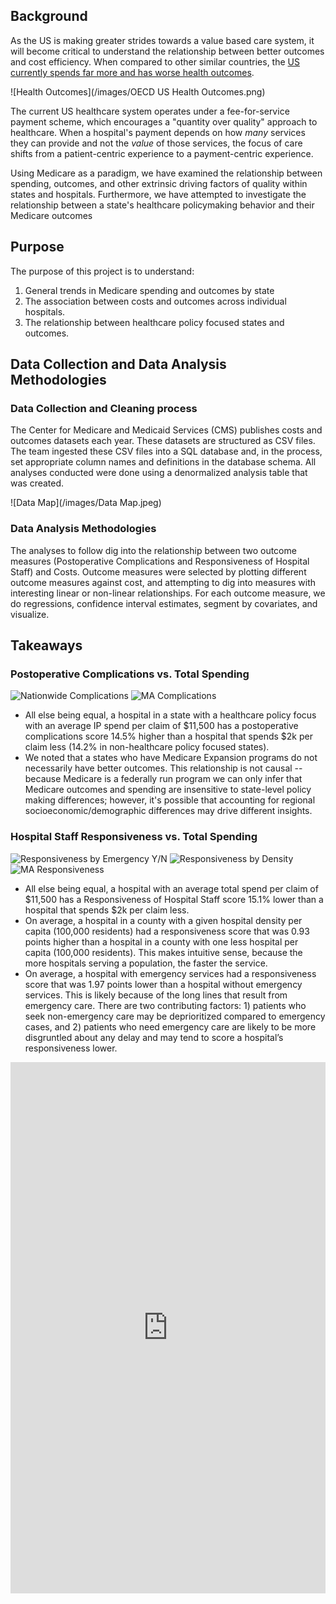 ## Background 

As the US is making greater strides towards a value based care system, it will become critical to understand the relationship between better outcomes and cost efficiency. When compared to other similar countries, the [US currently spends far more and has worse health outcomes](http://www.oecd.org/els/health-systems/Health-at-a-Glance-2013.pdf).

![Health Outcomes](/images/OECD US Health Outcomes.png)

The current US healthcare system operates under a fee-for-service payment scheme, which encourages a "quantity over quality" approach to healthcare. When a hospital's payment depends on how *many* services they can provide and not the *value* of those services, the focus of care shifts from a patient-centric experience to a payment-centric experience. 

Using Medicare as a paradigm, we have examined the relationship between spending, outcomes, and other extrinsic driving factors of quality within states and hospitals. Furthermore, we have attempted to investigate the relationship between a state's healthcare policymaking behavior and their Medicare outcomes

## Purpose

The purpose of this project is to understand:
1. General trends in Medicare spending and outcomes by state
2. The association between costs and outcomes across individual hospitals.
3. The relationship between healthcare policy focused states and outcomes.

## Data Collection and Data Analysis Methodologies

### Data Collection and Cleaning process

The Center for Medicare and Medicaid Services (CMS) publishes costs and outcomes datasets each year. These datasets are structured as CSV files. The team ingested these CSV files into a SQL database and, in the process, set appropriate column names and definitions in the database schema. All analyses conducted were done using a denormalized analysis table that was created.

![Data Map](/images/Data Map.jpeg)

### Data Analysis Methodologies

The analyses to follow dig into the relationship between two outcome measures (Postoperative Complications and Responsiveness of Hospital Staff) and Costs. Outcome measures were selected by plotting different outcome measures against cost, and attempting to dig into measures with interesting linear or non-linear relationships. For each outcome measure, we do regressions, confidence interval estimates, segment by covariates, and visualize.

## Takeaways

### Postoperative Complications vs. Total Spending
![Nationwide Complications](/images/complications.png) ![MA Complications](/images/complications_ma.png)
* All else being equal, a hospital in a state with a healthcare policy focus with an average IP spend per claim of $11,500 has a postoperative complications score 14.5% higher than a hospital that spends $2k per claim less (14.2% in non-healthcare policy focused states).
* We noted that a states who have Medicare Expansion programs do not necessarily have better outcomes. This relationship is not causal -- because Medicare is a federally run program we can only infer that Medicare outcomes and spending are insensitive to state-level policy making differences; however, it's possible that accounting for regional socioeconomic/demographic differences may drive different insights.

### Hospital Staff Responsiveness vs. Total Spending
![Responsiveness by Emergency Y/N](/images/responsiveness_emergency.png) ![Responsiveness by Density](/images/responsiveness_density.png) ![MA Responsiveness](/images/responsiveness_ma.png)

* All else being equal, a hospital with an average total spend per claim of $11,500 has a Responsiveness of Hospital Staff score 15.1% lower than a hospital that spends $2k per claim less.
* On average, a hospital in a county with a given hospital density per capita (100,000 residents) had a responsiveness score that was 0.93 points higher than a hospital in a county with one less hospital per capita (100,000 residents). This makes intuitive sense, because the more hospitals serving a population, the faster the service.
* On average, a hospital with emergency services had a responsiveness score that was 1.97 points lower than a hospital without emergency services. This is likely because of the long lines that result from emergency care. There are two contributing factors: 1) patients who seek non-emergency care may be deprioritized compared to emergency cases, and 2) patients who need emergency care are likely to be more disgruntled about any delay and may tend to score a hospital’s responsiveness lower.

<iframe id="shiny-app" src=" https://franklinyang.shinyapps.io/bst260-final-proj/" style="border: none; width: 100%; height: 850px" frameborder="0"></iframe>
